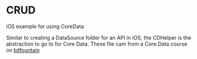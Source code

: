 # CRUD
iOS example for using CoreData

Similar to creating a DataSource folder for an API in iOS, the CDHelper is the abstraction to go to for Core Data. These file cam from a Core Data course on [bitfountain](https://www.bitfountain.io/)
